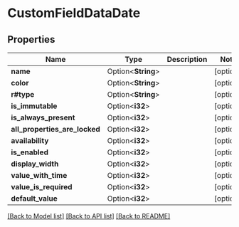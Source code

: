 # CustomFieldDataDate

## Properties

Name | Type | Description | Notes
------------ | ------------- | ------------- | -------------
**name** | Option<**String**> |  | [optional]
**color** | Option<**String**> |  | [optional]
**r#type** | Option<**String**> |  | [optional]
**is_immutable** | Option<**i32**> |  | [optional]
**is_always_present** | Option<**i32**> |  | [optional]
**all_properties_are_locked** | Option<**i32**> |  | [optional]
**availability** | Option<**i32**> |  | [optional]
**is_enabled** | Option<**i32**> |  | [optional]
**display_width** | Option<**i32**> |  | [optional]
**value_with_time** | Option<**i32**> |  | [optional]
**value_is_required** | Option<**i32**> |  | [optional]
**default_value** | Option<**i32**> |  | [optional]

[[Back to Model list]](../README.md#documentation-for-models) [[Back to API list]](../README.md#documentation-for-api-endpoints) [[Back to README]](../README.md)


